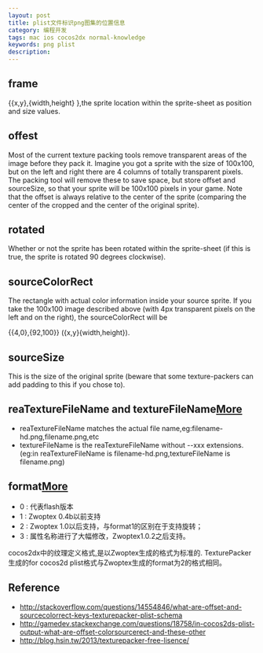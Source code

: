 ```yaml
---
layout: post
title: plist文件标识png图集的位置信息
category: 编程开发
tags: mac ios cocos2dx normal-knowledge
keywords: png plist
description: 
---
```


## frame

\{\{x,y},{width,height} },the sprite location within the sprite-sheet as position and size values.

## offest

Most of the current texture packing tools remove transparent areas of the image before they pack it. Imagine you got a sprite with the size of 100x100, but on the left and right there are 4 columns of totally transparent pixels. The packing tool will remove these to save space, but store offset and sourceSize, so that your sprite will be 100x100 pixels in your game. Note that the offset is always relative to the center of the sprite (comparing the center of the cropped and the center of the original sprite).

## rotated

Whether or not the sprite has been rotated within the sprite-sheet (if this is true, the sprite is rotated 90 degrees clockwise).

## sourceColorRect

The rectangle with actual color information inside your source sprite. If you take the 100x100 image described above (with 4px transparent pixels on the left and on the right), the sourceColorRect will be

 \{\{4,0},{92,100}} ({x,y}{width,height}).
 
## sourceSize

This is the size of the original sprite (beware that some texture-packers can add padding to this if you chose to).

## reaTextureFileName and textureFileName[More](http://forum.cocos2d-swift.org/t/cocos2d-and-universal-graphics/2944/4)

* reaTextureFileName matches the actual file name,eg:filename-hd.png,filename.png,etc
* textureFileName is the reaTextureFileName without --xxx extensions.(eg:in reaTextureFileName is filename-hd.png,textureFileName is filename.png)

## format[More](http://zengrong.net/post/1981.htm)

* 0 : 代表flash版本
* 1 : Zwoptex 0.4b以前支持
* 2 : Zwoptex 1.0以后支持，与format1的区别在于支持旋转；
* 3 : 属性名称进行了大幅修改，Zwoptex1.0.2之后支持。

cocos2dx中的纹理定义格式,是以Zwoptex生成的格式为标准的.
TexturePacker生成的for cocos2d plist格式与Zwoptex生成的format为2的格式相同。



## Reference
* <http://stackoverflow.com/questions/14554846/what-are-offset-and-sourcecolorrect-keys-texturepacker-plist-schema>
* <http://gamedev.stackexchange.com/questions/18758/in-cocos2ds-plist-output-what-are-offset-colorsourcerect-and-these-other>
* <http://blog.hsin.tw/2013/texturepacker-free-lisence/>